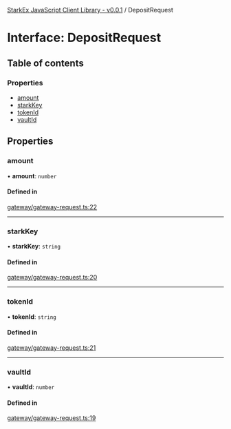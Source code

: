[StarkEx JavaScript Client Library - v0.0.1](../README.md) / DepositRequest

# Interface: DepositRequest

## Table of contents

### Properties

- [amount](DepositRequest.md#amount)
- [starkKey](DepositRequest.md#starkkey)
- [tokenId](DepositRequest.md#tokenid)
- [vaultId](DepositRequest.md#vaultid)

## Properties

### amount

• **amount**: `number`

#### Defined in

[gateway/gateway-request.ts:22](https://github.com/starkware-industries/starkex-clientlib-js/blob/c509284/src/lib/gateway/gateway-request.ts#L22)

___

### starkKey

• **starkKey**: `string`

#### Defined in

[gateway/gateway-request.ts:20](https://github.com/starkware-industries/starkex-clientlib-js/blob/c509284/src/lib/gateway/gateway-request.ts#L20)

___

### tokenId

• **tokenId**: `string`

#### Defined in

[gateway/gateway-request.ts:21](https://github.com/starkware-industries/starkex-clientlib-js/blob/c509284/src/lib/gateway/gateway-request.ts#L21)

___

### vaultId

• **vaultId**: `number`

#### Defined in

[gateway/gateway-request.ts:19](https://github.com/starkware-industries/starkex-clientlib-js/blob/c509284/src/lib/gateway/gateway-request.ts#L19)
